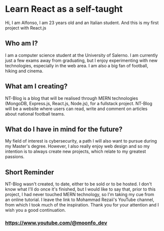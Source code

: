 # Learn React as a self-taught

Hi, I am Alfonso, I am 23 years old and an Italian student. And this is my first project with React.js

## Who am I?

I am a computer science student at the University of Salerno. I am currently just a few exams away from graduating, but I enjoy experimenting with new technologies, especially in the web area. I am also a big fan of football, hiking and cinema. 

## What am I creating?

NT-Blog is a blog that will be realised through MERN technologies (MongoDB, Express.js, React.js, Node.js), for a fullstack project. NT-Blog will be a website where users can read, write and comment on articles about national football teams. 

## What do I have in mind for the future?

My field of interest is cybersecurity, a path I will also want to pursue during my Master's degree. However, I also really enjoy web design and so my intention is to always create new projects, which relate to my greatest passions. 

## Short Reminder

NT-Blog wasn't created, to date, either to be sold or to be hosted. I don't know what I'll do once it's finished, but I would like to say that, prior to this project, I had never touched MERN technology, so I'm taking my cue from an online tutorial. I leave the link to Mohammad Rezaii's YouTube channel, from which I took much of the inspiration.
Thank you for your attention and I wish you a good continuation. 
### https://www.youtube.com/@moonfo_dev 

